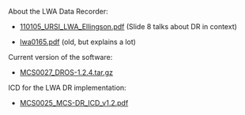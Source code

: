 About the LWA Data
    Recorder:

  - [110105\_URSI\_LWA\_Ellingson.pdf](http://www.ece.vt.edu/swe/mypubs/110105_URSI_LWA_Ellingson.pdf)
    (Slide 8 talks about DR in context)

<!-- end list -->

  - [lwa0165.pdf](http://www.ece.vt.edu/swe/lwa/memo/lwa0165.pdf) (old,
    but explains a lot)

Current version of the
    software:

  - [MCS0027\_DROS-1.2.4.tar.gz](http://www.ece.vt.edu/swe/lwavt/doc/MCS0027_DROS-1.2.4.tar.gz)

ICD for the LWA DR
    implementation:

  - [MCS0025\_MCS-DR\_ICD\_v1.2.pdf](http://www.ece.vt.edu/swe/lwavt/doc/MCS0025_MCS-DR_ICD_v1.2.pdf)
